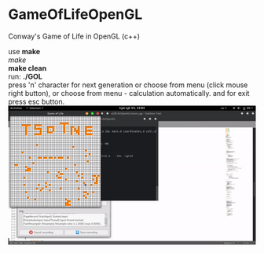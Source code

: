 # GameOfLifeOpenGL
Conway's Game of Life in OpenGL (c++)

use **make**  
*make*  
**make clean**  
run: **./GOL**  
press 'n' character for next generation or choose from menu (click mouse right button),  or choose from menu - calculation automatically. and for exit press esc button.
![demo](https://github.com/tsotne95/GameOfLifeOpenGL/blob/master/gol.gif)
